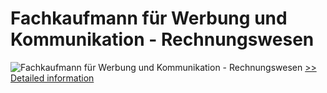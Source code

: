# Fachkaufmann für Werbung und Kommunikation - Rechnungswesen
![Fachkaufmann für Werbung und Kommunikation - Rechnungswesen](https://mycommerce.akamaized.net/api/pimages/P300452410/BIG/300452410.JPG)
[>> Detailed information](https://secure.shareit.com/shareit/product.html?productid=300452410&affiliateid=200057808)